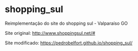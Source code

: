 # shopping_sul
Reimplementação do site do shopping sul - Valparaíso GO


Site original: http://www.shoppingsul.net/#

Site modificado: https://pedrobelfort.github.io/shopping_sul/



